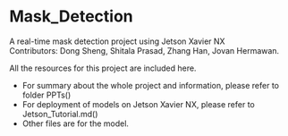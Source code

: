 # Mask_Detection
A real-time mask detection project using Jetson Xavier NX <br>
Contributors: Dong Sheng, Shitala Prasad, Zhang Han, Jovan Hermawan.

All the resources for this project are included here. 
* For summary about the whole project and information, please refer to folder PPTs() 
* For deployment of models on Jetson Xavier NX, please refer to Jetson_Tutorial.md()
* Other files are for the model.
